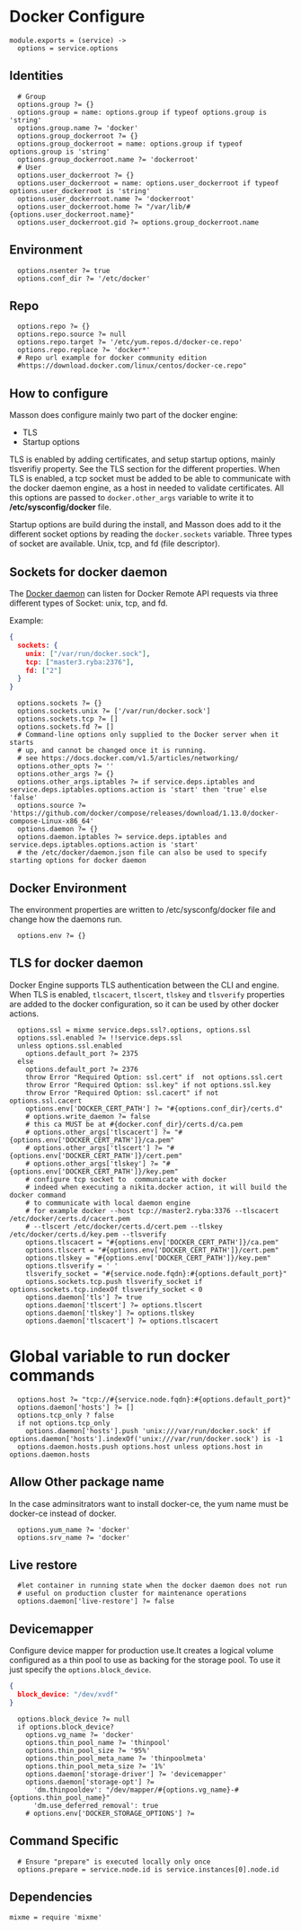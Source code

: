 
# Docker Configure

    module.exports = (service) ->
      options = service.options

## Identities

      # Group
      options.group ?= {}
      options.group = name: options.group if typeof options.group is 'string'
      options.group.name ?= 'docker'
      options.group_dockerroot ?= {}
      options.group_dockerroot = name: options.group if typeof options.group is 'string'
      options.group_dockerroot.name ?= 'dockerroot'
      # User
      options.user_dockerroot ?= {}
      options.user_dockerroot = name: options.user_dockerroot if typeof options.user_dockerroot is 'string'
      options.user_dockerroot.name ?= 'dockerroot'
      options.user_dockerroot.home ?= "/var/lib/#{options.user_dockerroot.name}"
      options.user_dockerroot.gid ?= options.group_dockerroot.name

## Environment

      options.nsenter ?= true
      options.conf_dir ?= '/etc/docker'

## Repo

      options.repo ?= {}
      options.repo.source ?= null
      options.repo.target ?= '/etc/yum.repos.d/docker-ce.repo'
      options.repo.replace ?= 'docker*'
      # Repo url example for docker community edition 
      #https://download.docker.com/linux/centos/docker-ce.repo"

## How to configure

Masson does configure mainly two part of the docker engine:
- TLS
- Startup options

TLS is enabled by adding certificates, and setup startup options, mainly tlsverifiy property.
See the TLS section for the different properties.
When TLS is enabled, a tcp socket must be added to be able to communicate with the docker
daemon engine, as a host in needed to validate certificates. All this options are passed
to `docker.other_args` variable to write it to __/etc/sysconfig/docker__ file.

Startup options are build during the install, and Masson does add to it the different
socket options by reading the `docker.sockets` variable. Three types of socket are available.
Unix, tcp, and fd (file descriptor).

## Sockets for docker daemon

The [Docker daemon][socket-opts] can listen for Docker Remote API requests via three different
types of Socket: unix, tcp, and fd.

Example:

```json
{
  sockets: {
    unix: ["/var/run/docker.sock"],
    tcp: ["master3.ryba:2376"],
    fd: ["2"]
  }
}
```

      options.sockets ?= {}
      options.sockets.unix ?= ['/var/run/docker.sock']
      options.sockets.tcp ?= []
      options.sockets.fd ?= []
      # Command-line options only supplied to the Docker server when it starts 
      # up, and cannot be changed once it is running.
      # see https://docs.docker.com/v1.5/articles/networking/
      options.other_opts ?= ''
      options.other_args ?= {}
      options.other_args.iptables ?= if service.deps.iptables and service.deps.iptables.options.action is 'start' then 'true' else 'false'
      options.source ?= 'https://github.com/docker/compose/releases/download/1.13.0/docker-compose-Linux-x86_64'
      options.daemon ?= {}
      options.daemon.iptables ?= service.deps.iptables and service.deps.iptables.options.action is 'start'
      # the /etc/docker/daemon.json file can also be used to specify starting options for docker daemon

## Docker Environment

The environment properties are written to /etc/sysconfg/docker file and change how the daemons run.

      options.env ?= {}

## TLS for docker daemon

Docker Engine supports TLS authentication between the CLI and engine.
When TLS is enabled, `tlscacert`, `tlscert`, `tlskey` and `tlsverify` properties
are added to the docker configuration, so it can be used by other docker actions.

      options.ssl = mixme service.deps.ssl?.options, options.ssl
      options.ssl.enabled ?= !!service.deps.ssl
      unless options.ssl.enabled
        options.default_port ?= 2375
      else
        options.default_port ?= 2376
        throw Error "Required Option: ssl.cert" if  not options.ssl.cert
        throw Error "Required Option: ssl.key" if not options.ssl.key
        throw Error "Required Option: ssl.cacert" if not options.ssl.cacert
        options.env['DOCKER_CERT_PATH'] ?= "#{options.conf_dir}/certs.d"
        # options.write_daemon ?= false        
        # this ca MUST be at #{docker.conf_dir}/certs.d/ca.pem
        # options.other_args['tlscacert'] ?= "#{options.env['DOCKER_CERT_PATH']}/ca.pem"
        # options.other_args['tlscert'] ?= "#{options.env['DOCKER_CERT_PATH']}/cert.pem"
        # options.other_args['tlskey'] ?= "#{options.env['DOCKER_CERT_PATH']}/key.pem"
        # configure tcp socket to  communicate with docker
        # indeed when executing a nikita.docker action, it will build the docker command
        # to communicate with local daemon engine
        # for example docker --host tcp://master2.ryba:3376 --tlscacert /etc/docker/certs.d/cacert.pem
        # --tlscert /etc/docker/certs.d/cert.pem --tlskey /etc/docker/certs.d/key.pem --tlsverify
        options.tlscacert = "#{options.env['DOCKER_CERT_PATH']}/ca.pem"
        options.tlscert = "#{options.env['DOCKER_CERT_PATH']}/cert.pem"
        options.tlskey = "#{options.env['DOCKER_CERT_PATH']}/key.pem"
        options.tlsverify = ' '
        tlsverify_socket = "#{service.node.fqdn}:#{options.default_port}"
        options.sockets.tcp.push tlsverify_socket if options.sockets.tcp.indexOf tlsverify_socket < 0
        options.daemon['tls'] ?= true
        options.daemon['tlscert'] ?= options.tlscert
        options.daemon['tlskey'] ?= options.tlskey
        options.daemon['tlscacert'] ?= options.tlscacert

# Global variable to run docker commands
      

      options.host ?= "tcp://#{service.node.fqdn}:#{options.default_port}"
      options.daemon['hosts'] ?= []
      options.tcp_only ? false
      if not options.tcp_only
        options.daemon['hosts'].push 'unix:///var/run/docker.sock' if options.daemon['hosts'].indexOf('unix:///var/run/docker.sock') is -1
      options.daemon.hosts.push options.host unless options.host in options.daemon.hosts

## Allow Other package name
In the case adminsitrators want to install docker-ce, the yum name must be docker-ce instead of docker.
      
      options.yum_name ?= 'docker'
      options.srv_name ?= 'docker'

## Live restore

      #let container in running state when the docker daemon does not run
      # useful on production cluster for maintenance operations
      options.daemon['live-restore'] ?= false

## Devicemapper

Configure device mapper for production use.It creates a logical volume configured
as a thin pool to use as backing for the storage pool.
To use it just specify the `options.block_device`.

```json
{
  block_device: "/dev/xvdf"
}
```

      options.block_device ?= null
      if options.block_device?
        options.vg_name ?= 'docker'
        options.thin_pool_name ?= 'thinpool'
        options.thin_pool_size ?= '95%'
        options.thin_pool_meta_name ?= 'thinpoolmeta'
        options.thin_pool_meta_size ?= '1%'
        options.daemon['storage-driver'] ?= 'devicemapper'
        options.daemon['storage-opt'] ?=
          'dm.thinpooldev': "/dev/mapper/#{options.vg_name}-#{options.thin_pool_name}"
          'dm.use_deferred_removal': true
        # options.env['DOCKER_STORAGE_OPTIONS'] ?= 

## Command Specific

      # Ensure "prepare" is executed locally only once
      options.prepare = service.node.id is service.instances[0].node.id

## Dependencies

    mixme = require 'mixme'

[socket-opts]:(https://docs.docker.com/engine/reference/commandline/dockerd/#/daemon-socket-option)
[daemon-opts-resources]:(https://github.com/moby/moby/issues/21701)
